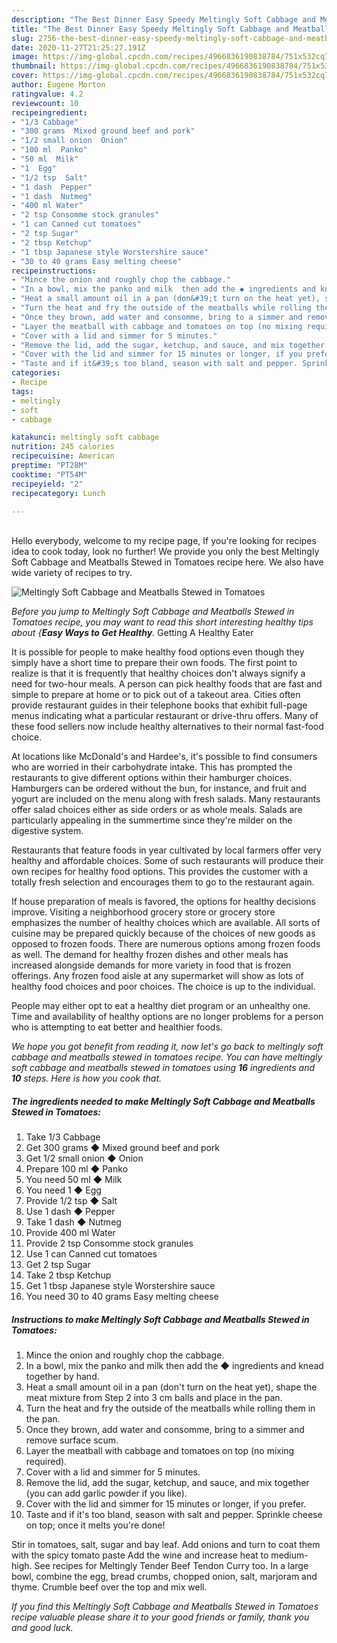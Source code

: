 ```yaml
---
description: "The Best Dinner Easy Speedy Meltingly Soft Cabbage and Meatballs Stewed in Tomatoes"
title: "The Best Dinner Easy Speedy Meltingly Soft Cabbage and Meatballs Stewed in Tomatoes"
slug: 2756-the-best-dinner-easy-speedy-meltingly-soft-cabbage-and-meatballs-stewed-in-tomatoes
date: 2020-11-27T21:25:27.191Z
image: https://img-global.cpcdn.com/recipes/4966836190838784/751x532cq70/meltingly-soft-cabbage-and-meatballs-stewed-in-tomatoes-recipe-main-photo.jpg
thumbnail: https://img-global.cpcdn.com/recipes/4966836190838784/751x532cq70/meltingly-soft-cabbage-and-meatballs-stewed-in-tomatoes-recipe-main-photo.jpg
cover: https://img-global.cpcdn.com/recipes/4966836190838784/751x532cq70/meltingly-soft-cabbage-and-meatballs-stewed-in-tomatoes-recipe-main-photo.jpg
author: Eugene Morton
ratingvalue: 4.2
reviewcount: 10
recipeingredient:
- "1/3 Cabbage"
- "300 grams  Mixed ground beef and pork"
- "1/2 small onion  Onion"
- "100 ml  Panko"
- "50 ml  Milk"
- "1  Egg"
- "1/2 tsp  Salt"
- "1 dash  Pepper"
- "1 dash  Nutmeg"
- "400 ml Water"
- "2 tsp Consomme stock granules"
- "1 can Canned cut tomatoes"
- "2 tsp Sugar"
- "2 tbsp Ketchup"
- "1 tbsp Japanese style Worstershire sauce"
- "30 to 40 grams Easy melting cheese"
recipeinstructions:
- "Mince the onion and roughly chop the cabbage."
- "In a bowl, mix the panko and milk  then add the ◆ ingredients and knead together by hand."
- "Heat a small amount oil in a pan (don&#39;t turn on the heat yet), shape the meat mixture from Step 2 into 3 cm balls and place in the pan."
- "Turn the heat and fry the outside of the meatballs while rolling them in the pan."
- "Once they brown, add water and consomme, bring to a simmer and remove surface scum."
- "Layer the meatball with cabbage and tomatoes on top (no mixing required)."
- "Cover with a lid and simmer for 5 minutes."
- "Remove the lid, add the sugar, ketchup, and sauce, and mix together (you can add garlic powder if you like)."
- "Cover with the lid and simmer for 15 minutes or longer, if you prefer."
- "Taste and if it&#39;s too bland, season with salt and pepper. Sprinkle cheese on top; once it melts you&#39;re done!"
categories:
- Recipe
tags:
- meltingly
- soft
- cabbage

katakunci: meltingly soft cabbage 
nutrition: 245 calories
recipecuisine: American
preptime: "PT28M"
cooktime: "PT54M"
recipeyield: "2"
recipecategory: Lunch

---
```

<br>
Hello everybody, welcome to my recipe page, If you're looking for recipes idea to cook today, look no further! We provide you only the best Meltingly Soft Cabbage and Meatballs Stewed in Tomatoes recipe here. We also have wide variety of recipes to try.
<br>


![Meltingly Soft Cabbage and Meatballs Stewed in Tomatoes](https://img-global.cpcdn.com/recipes/4966836190838784/751x532cq70/meltingly-soft-cabbage-and-meatballs-stewed-in-tomatoes-recipe-main-photo.jpg)

<i>Before you jump to Meltingly Soft Cabbage and Meatballs Stewed in Tomatoes recipe, you may want to read this short interesting healthy tips about {<strong>Easy Ways to Get Healthy</strong>.</i>
Getting A Healthy Eater

It is possible for people to make healthy food options even though they simply have a short time to prepare their own foods. The first point to realize is that it is frequently that healthy choices don't always signify a need for two-hour meals. A person can pick healthy foods that are fast and simple to prepare at home or to pick out of a takeout area. Cities often provide restaurant guides in their telephone books that exhibit full-page menus indicating what a particular restaurant or drive-thru offers. Many of these food sellers now include healthy alternatives to their normal fast-food choice.

At locations like McDonald's and Hardee's, it's possible to find consumers who are worried in their carbohydrate intake.  This has prompted the restaurants to give different options within their hamburger choices. Hamburgers can be ordered without the bun, for instance, and fruit and yogurt are included on the menu along with fresh salads. Many restaurants offer salad choices either as side orders or as whole meals.  Salads are particularly appealing in the summertime since they're milder on the digestive system.

Restaurants that feature foods in year cultivated by local farmers offer very healthy and affordable choices. Some of such restaurants will produce their own recipes for healthy food options.  This provides the customer with a totally fresh selection and encourages them to go to the restaurant again.

If house preparation of meals is favored, the options for healthy decisions improve. Visiting a neighborhood grocery store or grocery store emphasizes the number of healthy choices which are available.  All sorts of cuisine may be prepared quickly because of the choices of new goods as opposed to frozen foods. There are numerous options among frozen foods as well. The demand for healthy frozen dishes and other meals has increased alongside demands for more variety in food that is frozen offerings. Any frozen food aisle at any supermarket will show as lots of healthy food choices and poor choices. The choice is up to the individual.

People may either opt to eat a healthy diet program or an unhealthy one. Time and availability of healthy options are no longer problems for a person who is attempting to eat better and healthier foods.


<i>We hope you got benefit from reading it, now let's go back to meltingly soft cabbage and meatballs stewed in tomatoes recipe. You can have meltingly soft cabbage and meatballs stewed in tomatoes using <strong>16</strong> ingredients and <strong>10</strong> steps. Here is how you cook that.
</i>

##### The ingredients needed to make Meltingly Soft Cabbage and Meatballs Stewed in Tomatoes:

1. Take 1/3 Cabbage
1. Get 300 grams ◆ Mixed ground beef and pork
1. Get 1/2 small onion ◆ Onion
1. Prepare 100 ml ◆ Panko
1. You need 50 ml ◆ Milk
1. You need 1 ◆ Egg
1. Provide 1/2 tsp ◆ Salt
1. Use 1 dash ◆ Pepper
1. Take 1 dash ◆ Nutmeg
1. Provide 400 ml Water
1. Provide 2 tsp Consomme stock granules
1. Use 1 can Canned cut tomatoes
1. Get 2 tsp Sugar
1. Take 2 tbsp Ketchup
1. Get 1 tbsp Japanese style Worstershire sauce
1. You need 30 to 40 grams Easy melting cheese


##### Instructions to make Meltingly Soft Cabbage and Meatballs Stewed in Tomatoes:

1. Mince the onion and roughly chop the cabbage.
1. In a bowl, mix the panko and milk  then add the ◆ ingredients and knead together by hand.
1. Heat a small amount oil in a pan (don&#39;t turn on the heat yet), shape the meat mixture from Step 2 into 3 cm balls and place in the pan.
1. Turn the heat and fry the outside of the meatballs while rolling them in the pan.
1. Once they brown, add water and consomme, bring to a simmer and remove surface scum.
1. Layer the meatball with cabbage and tomatoes on top (no mixing required).
1. Cover with a lid and simmer for 5 minutes.
1. Remove the lid, add the sugar, ketchup, and sauce, and mix together (you can add garlic powder if you like).
1. Cover with the lid and simmer for 15 minutes or longer, if you prefer.
1. Taste and if it&#39;s too bland, season with salt and pepper. Sprinkle cheese on top; once it melts you&#39;re done!


Stir in tomatoes, salt, sugar and bay leaf. Add onions and turn to coat them with the spicy tomato paste Add the wine and increase heat to medium-high. See recipes for Meltingly Tender Beef Tendon Curry too. In a large bowl, combine the egg, bread crumbs, chopped onion, salt, marjoram and thyme. Crumble beef over the top and mix well. 

<i>If you find this Meltingly Soft Cabbage and Meatballs Stewed in Tomatoes recipe valuable please share it to your good friends or family, thank you and good luck.</i>
